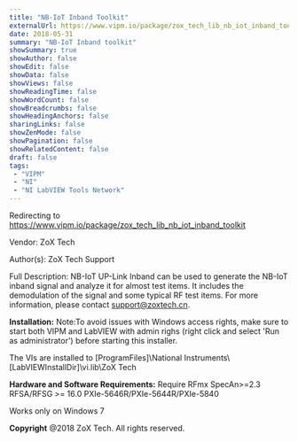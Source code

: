```yaml
---
title: "NB-IoT Inband Toolkit"
externalUrl: https://www.vipm.io/package/zox_tech_lib_nb_iot_inband_toolkit
date: 2018-05-31
summary: "NB-IoT Inband toolkit"
showSummary: true
showAuthor: false
showEdit: false
showData: false
showViews: false
showReadingTime: false
showWordCount: false
showBreadcrumbs: false
showHeadingAnchors: false
sharingLinks: false
showZenMode: false
showPagination: false
showRelatedContent: false
draft: false
tags:
 - "VIPM"
 - "NI"
 - "NI LabVIEW Tools Network"
---
```


Redirecting to https://www.vipm.io/package/zox_tech_lib_nb_iot_inband_toolkit

Vendor: ZoX Tech

Author(s): ZoX Tech Support
 
Full Description:
NB-IoT UP-Link Inband can be used to generate the NB-IoT inband signal and analyze it for almost test items. It includes the demodulation of the signal and some typical RF test items.
For more information, please contact support@zoxtech.cn.

**Installation:**
Note:To avoid issues with Windows access rights, make sure to start both VIPM and LabVIEW with admin righs (right click and select 'Run as administrator') before starting this installer.

The VIs are installed to [ProgramFiles]\\National Instruments\\[LabVIEWInstallDir]\\vi.lib\\ZoX Tech

**Hardware and Software Requirements:**
Require RFmx SpecAn>=2.3
             RFSA/RFSG >= 16.0
             PXIe-5646R/PXIe-5644R/PXIe-5840

Works only on Windows 7

**Copyright**
@2018 ZoX Tech. All rights reserved.